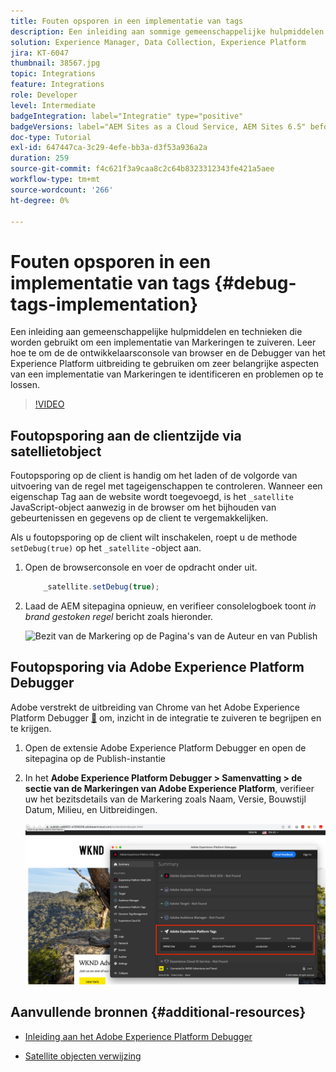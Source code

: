 ```yaml
---
title: Fouten opsporen in een implementatie van tags
description: Een inleiding aan sommige gemeenschappelijke hulpmiddelen en technieken om een implementatie van Markeringen te zuiveren. Leer hoe te om de de ontwikkelaarsconsole van browser en de Debugger van het Experience Platform uitbreiding te gebruiken om zeer belangrijke aspecten van een implementatie van Markeringen te identificeren en problemen op te lossen.
solution: Experience Manager, Data Collection, Experience Platform
jira: KT-6047
thumbnail: 38567.jpg
topic: Integrations
feature: Integrations
role: Developer
level: Intermediate
badgeIntegration: label="Integratie" type="positive"
badgeVersions: label="AEM Sites as a Cloud Service, AEM Sites 6.5" before-title="false"
doc-type: Tutorial
exl-id: 647447ca-3c29-4efe-bb3a-d3f53a936a2a
duration: 259
source-git-commit: f4c621f3a9caa8c2c64b8323312343fe421a5aee
workflow-type: tm+mt
source-wordcount: '266'
ht-degree: 0%

---
```


# Fouten opsporen in een implementatie van tags {#debug-tags-implementation}

Een inleiding aan gemeenschappelijke hulpmiddelen en technieken die worden gebruikt om een implementatie van Markeringen te zuiveren. Leer hoe te om de de ontwikkelaarsconsole van browser en de Debugger van het Experience Platform uitbreiding te gebruiken om zeer belangrijke aspecten van een implementatie van Markeringen te identificeren en problemen op te lossen.

>[!VIDEO](https://video.tv.adobe.com/v/38567?quality=12&learn=on)

## Foutopsporing aan de clientzijde via satellietobject

Foutopsporing op de client is handig om het laden of de volgorde van uitvoering van de regel met tageigenschappen te controleren. Wanneer een eigenschap Tag aan de website wordt toegevoegd, is het `_satellite` JavaScript-object aanwezig in de browser om het bijhouden van gebeurtenissen en gegevens op de client te vergemakkelijken.

Als u foutopsporing op de client wilt inschakelen, roept u de methode `setDebug(true)` op het `_satellite` -object aan.

1. Open de browserconsole en voer de opdracht onder uit.

   ```javascript
       _satellite.setDebug(true);
   ```

1. Laad de AEM sitepagina opnieuw, en verifieer consolelogboek toont _in brand gestoken regel_ bericht zoals hieronder.

   ![ Bezit van de Markering op de Pagina&#39;s van de Auteur en van Publish ](assets/satellite-object-debugging.png)

## Foutopsporing via Adobe Experience Platform Debugger

Adobe verstrekt de uitbreiding van Chrome van het Adobe Experience Platform Debugger [&#128279;](https://chrome.google.com/webstore/detail/adobe-experience-platform/bfnnokhpnncpkdmbokanobigaccjkpob) om, inzicht in de integratie te zuiveren te begrijpen en te krijgen.

1. Open de extensie Adobe Experience Platform Debugger en open de sitepagina op de Publish-instantie

2. In het **Adobe Experience Platform Debugger > Samenvatting > de sectie van de Markeringen van Adobe Experience Platform**, verifieer uw het bezitsdetails van de Markering zoals Naam, Versie, Bouwstijl Datum, Milieu, en Uitbreidingen.

   ![ Adobe Experience Platform Debugger en de Details van het Bezit van de Markering ](assets/tag-property-details.png)

## Aanvullende bronnen {#additional-resources}

+ [ Inleiding aan het Adobe Experience Platform Debugger ](https://experienceleague.adobe.com/docs/platform-learn/data-collection/debugger/overview.html?lang=nl-NL)

+ [ Satellite objecten verwijzing ](https://experienceleague.adobe.com/docs/experience-platform/tags/client-side/satellite-object.html?lang=nl-NL)
